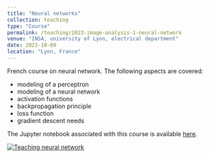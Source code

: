```yaml
---
title: "Neural networks"
collection: teaching
type: "Course"
permalink: /teaching/2023-image-analysis-1-neural-network
venue: "INSA, university of Lyon, electrical department"
date: 2023-10-09
location: "Lyon, France"
---
```


French course on neural network. The following aspects are covered: 
- modeling of a perceptron
- modeling of a neural network
- activation functions
- backpropagation principle
- loss function
- gradient descent needs

The Jupyter notebook associated with this course is available [here](https://olivier-bernard-creatis.github.io//files//pytorch_mnist_mlp.ipynb). 

[![Teaching neural network](https://olivier-bernard-creatis.github.io//images//teaching_neural_network_2023.png)](https://olivier-bernard-creatis.github.io//files//teaching_neural_network_2024.pdf)


